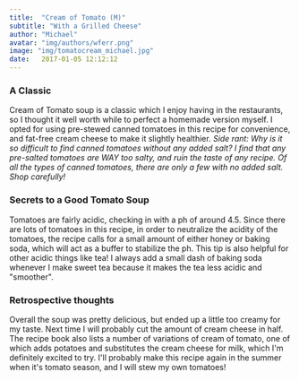 ```yaml
---
title:  "Cream of Tomato (M)"
subtitle: "With a Grilled Cheese"
author: "Michael"
avatar: "img/authors/wferr.png"
image: "img/tomatocream_michael.jpg"
date:   2017-01-05 12:12:12
---
```


### A Classic

Cream of Tomato soup is a classic which I enjoy having in the restaurants, so I
thought it well worth while to perfect a homemade version myself. I opted for
using pre-stewed canned tomatoes in this recipe for convenience, and fat-free
cream cheese to make it slightly healthier. *Side rant: Why is it so difficult
to find canned tomatoes without any added salt? I find that any pre-salted
tomatoes are WAY too salty, and ruin the taste of any recipe. Of all the types
of canned tomatoes, there are only a few with no added salt. Shop carefully!*

### Secrets to a Good Tomato Soup

Tomatoes are fairly acidic, checking in with a ph of around 4.5. Since there
are lots of tomatoes in this recipe, in order to neutralize the acidity of the
tomatoes, the recipe calls for a small amount of either honey or baking soda,
which will act as a buffer to stabilize the ph. This tip is also helpful for
other acidic things like tea! I always add a small dash of baking soda whenever
I make sweet tea because it makes the tea less acidic and "smoother".

### Retrospective thoughts

Overall the soup was pretty delicious, but ended up a little too creamy for my
taste. Next time I will probably cut the amount of cream cheese in half. The
recipe book also lists a number of variations of cream of tomato, one of which
adds potatoes and substitutes the cream cheese for milk, which I'm definitely
excited to try. I'll probably make this recipe again in the summer when it's
tomato season, and I will stew my own tomatoes!

